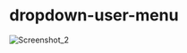 # dropdown-user-menu
![Screenshot_2](https://github.com/user-attachments/assets/fe1e274f-942b-48f6-8b1a-764cde85029e)
